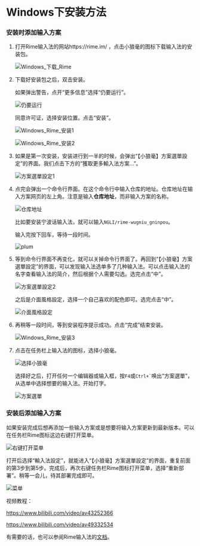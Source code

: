 # Windows下安装方法

### 安装时添加输入方案

1. 打开Rime输入法的网站https://rime.im/ ，点击小狼毫的图标下载输入法的安装包。

    ![Windows_下载_Rime](Windows.assets/Windows_下载_Rime.png)

2. 下载好安装包之后，双击安装。

    如果弹出警告，点开“更多信息”选择“仍要运行”。

    ![仍要运行](Windows.assets/仍要运行.png)

    同意许可证，选择安装位置。点击“安装”。

    ![Windows_Rime_安装1](Windows.assets/Windows_Rime_安装1.png)

    ![Windows_Rime_安装2](Windows.assets/Windows_Rime_安装2.png)

3. 如果是第一次安装，安装进行到一半的时候，会弹出“【小狼毫】方案選單設定”的界面。我们点击下方的“獲取更多輸入法方案...”。

    ![方案選單設定1](Windows.assets/方案選單設定1.png)

4. 点完会弹出一个命令行界面。在这个命令行中输入仓库的地址。仓库地址在输入方案网页的左上角。注意是输入**仓库地址**，而非输入方案的名称。

    ![仓库地址](Windows.assets/仓库地址.png)

    比如要安装宁波话输入法，就可以输入`NGLI/rime-wugniu_gninpou`。

    输入完按下回车，等待一段时间。

    ![plum](Windows.assets/plum.png)

5. 等到命令行界面不再变化，就可以关掉命令行界面了。再回到“【小狼毫】方案選單設定”的界面，可以发现输入法选单多了几种输入法。可以点击输入法的名字查看输入法的简介，然后根据个人需要勾选。选完点击“中”。

    ![方案選單設定2](Windows.assets/方案選單設定2.png)

    之后是介面風格設定，选择一个自己喜欢的配色即可。选完点击“中”。

    ![介面風格設定](Windows.assets/介面風格設定.png)

6. 再稍等一段时间，等到安装程序提示成功。点击“完成”结束安装。

    ![Windows_Rime_安装3](Windows.assets/Windows_Rime_安装3.png)

7. 点击在任务栏上输入法的图标，选择小狼毫。

    ![选择小狼毫](Windows.assets/选择小狼毫.png)

    选择好之后，打开任何一个编辑器或输入框，按`F4`或`` Ctrl+` ``唤出“方案選單”，从选单中选择想要的输入法。开始打字。

    ![方案選單](Windows.assets/方案選單.png)

### 安装后添加输入方案

如果安装完成后想再添加一些输入方案或是想要将输入方案更新到最新版本。可以在任务栏Rime图标这边右键打开菜单。

![右键打开菜单](Windows.assets/右键打开菜单.png)

打开后选择“輸入法設定”，就能进入“【小狼毫】方案選單設定”的界面，重复前面的第3步到第5步。完成后，再次右键任务栏Rime图标打开菜单，选择“重新部署”。稍等一会儿，待其部署完成即可。

![菜单](Windows.assets/菜单.png)

视频教程：

https://www.bilibili.com/video/av43252366

https://www.bilibili.com/video/av49332534

有需要的话，也可以参阅Rime输入法的[文档](https://rime.im/docs/)。
